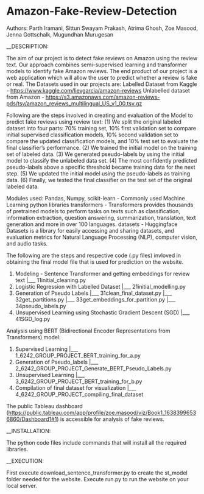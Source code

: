 # Amazon-Fake-Review-Detection

Authors: Parth Iramani, Sittun Swayam Prakash, Atrima Ghosh, Zoe Masood, Jenna Gottschalk, Mugundhan Murugesan

__DESCRIPTION:

The aim of our project is to detect fake reviews on Amazon using the review text. Our approach combines semi-supervised learning and transformer models to identify fake Amazon reviews.
The end product of our project is a web application which will allow the user to predict whether a review is fake or real.
The Datasets used in our projects are:
Labelled Dataset from Kaggle - https://www.kaggle.com/lievgarcia/amazon-reviews
Unlabelled dataset from Amazon - https://s3.amazonaws.com/amazon-reviews-pds/tsv/amazon_reviews_multilingual_US_v1_00.tsv.gz

Following are the steps involved in creating and evaluation of the Model to predict fake reviews using review text:
(1) We split the original labeled dataset into four parts: 70% training set, 10% first validation set to compare initial supervised classification models, 10% second validation set to compare the updated classification models, and 10% test set to evaluate the final classifier’s performance. 
(2) We trained the initial model on the training set of labeled data. 
(3) We generated pseudo-labels by using the initial model to classify the unlabeled data set. 
(4) The most confidently predicted pseudo-labels above a specific threshold became training data for the next step. 
(5) We updated the initial model using the pseudo-labels as training data. 
(6) Finally, we tested the final classifier on the test set of the original labeled data. 

Modules used:
Pandas, Numpy, scikit-learn - Commonly used Machine Learning python libraries
transformers - Transformers provides thousands of pretrained models to perform tasks on texts such as classification, information extraction, question answering, summarization, translation, text generation and more in over 100 languages.
datasets - Huggingface Datasets is a library for easily accessing and sharing datasets, and evaluation metrics for Natural Language Processing (NLP), computer vision, and audio tasks.

The following are the steps and respective code (.py files) invloved in obtaining the final model file that is used for prediction on the website.
1. Modeling - Sentence Transformer and getting embeddings for review text
	|___ 11initial_cleaning.py
2. Logistic Regression with Labelled Dataset
	|___ 21initial_modelling.py
3. Generation of Pseudo Labels
	|___ 31clean_final_dataset.py
	|___ 32get_partitions.py
	|___ 33get_embeddings_for_partition.py
	|___ 34pseudo_labels.py
4. Unsupervised Learning using Stochastic Gradient Descent (SGD)
	|___ 41SGD_log.py

Analysis using BERT (Bidirectional Encoder Representations from Transformers) model:
1. Supervised Learning
	|___ 1_6242_GROUP_PROJECT_BERT_training_for_a.py
2. Generation of Pseudo_labels
	|___ 2_6242_GROUP_PROJECT_Generate_BERT_Pseudo_Labels.py
3. Unsupervised Learning
	|___ 3_6242_GROUP_PROJECT_BERT_training_for_b.py
4. Compilation of final dataset for visualization
	|___ 4_6242_GROUP_PROJECT_compiling_final_dataset


The public Tableau dashboard (https://public.tableau.com/app/profile/zoe.masood/viz/Book1_16383996536860/Dashboard1#1) is accessible for analysis of fake reviews. 


__INSTALLATION:

The python code files include commands that will install all the required libraries.

__EXECUTION:

First execute download_sentence_transformer.py to create the st_model folder needed for the website.
Execute run.py to run the website on your local server. 


